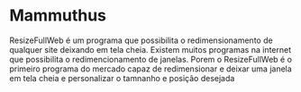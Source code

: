 # Mammuthus

ResizeFullWeb é um programa que possibilita o redimensionamento de qualquer site deixando em tela cheia. Existem muitos programas na internet que possibilita o redimencionamento de janelas. Porem o ResizeFullWeb é o primeiro programa do mercado capaz de redimensionar e deixar uma janela em tela cheia e personalizar o tamnanho e posição desejada
